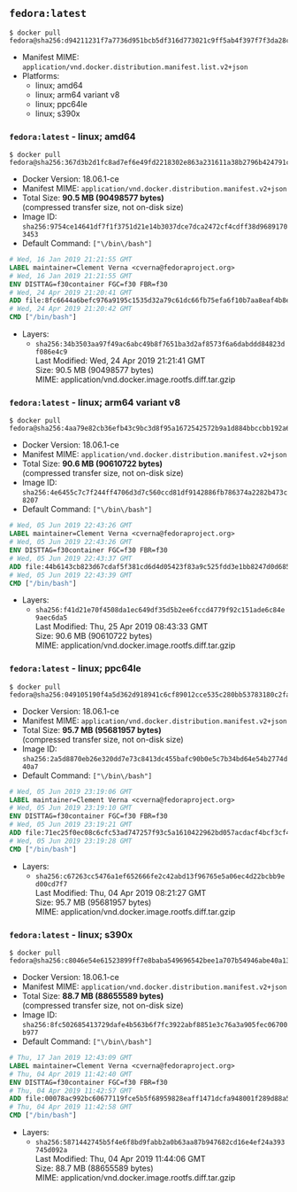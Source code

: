 ## `fedora:latest`

```console
$ docker pull fedora@sha256:d94211231f7a7736d951bcb5df316d773021c9ff5ab4f397f7f3da28c72cc269
```

-	Manifest MIME: `application/vnd.docker.distribution.manifest.list.v2+json`
-	Platforms:
	-	linux; amd64
	-	linux; arm64 variant v8
	-	linux; ppc64le
	-	linux; s390x

### `fedora:latest` - linux; amd64

```console
$ docker pull fedora@sha256:367d3b2d1fc8ad7ef6e49fd2218302e863a231611a38b2796b424791c2a2d38d
```

-	Docker Version: 18.06.1-ce
-	Manifest MIME: `application/vnd.docker.distribution.manifest.v2+json`
-	Total Size: **90.5 MB (90498577 bytes)**  
	(compressed transfer size, not on-disk size)
-	Image ID: `sha256:9754ce14641df7f1f3751d21e14b3037dce7dca2472cf4cdff38d96891703453`
-	Default Command: `["\/bin\/bash"]`

```dockerfile
# Wed, 16 Jan 2019 21:21:55 GMT
LABEL maintainer=Clement Verna <cverna@fedoraproject.org>
# Wed, 16 Jan 2019 21:21:55 GMT
ENV DISTTAG=f30container FGC=f30 FBR=f30
# Wed, 24 Apr 2019 21:20:41 GMT
ADD file:8fc6644a6befc976a9195c1535d32a79c61dc66fb75efa6f10b7aa8eaf4b8eee in / 
# Wed, 24 Apr 2019 21:20:42 GMT
CMD ["/bin/bash"]
```

-	Layers:
	-	`sha256:34b3503aa97f49ac6abc49b8f7651ba3d2af8573f6a6dabddd84823df086e4c9`  
		Last Modified: Wed, 24 Apr 2019 21:21:41 GMT  
		Size: 90.5 MB (90498577 bytes)  
		MIME: application/vnd.docker.image.rootfs.diff.tar.gzip

### `fedora:latest` - linux; arm64 variant v8

```console
$ docker pull fedora@sha256:4aa79e82cb36efb43c9bc3d8f95a1672542572b9a1d884bbccbb192a6bc7e115
```

-	Docker Version: 18.06.1-ce
-	Manifest MIME: `application/vnd.docker.distribution.manifest.v2+json`
-	Total Size: **90.6 MB (90610722 bytes)**  
	(compressed transfer size, not on-disk size)
-	Image ID: `sha256:4e6455c7c7f244ff4706d3d7c560ccd81df9142886fb786374a2282b473c8207`
-	Default Command: `["\/bin\/bash"]`

```dockerfile
# Wed, 05 Jun 2019 22:43:26 GMT
LABEL maintainer=Clement Verna <cverna@fedoraproject.org>
# Wed, 05 Jun 2019 22:43:26 GMT
ENV DISTTAG=f30container FGC=f30 FBR=f30
# Wed, 05 Jun 2019 22:43:37 GMT
ADD file:44b6143cb823d67cdaf5f381cd6d4d05423f83a9c525fdd3e1bb8247d0d68588 in / 
# Wed, 05 Jun 2019 22:43:39 GMT
CMD ["/bin/bash"]
```

-	Layers:
	-	`sha256:f41d21e70f4508da1ec649df35d5b2ee6fccd4779f92c151ade6c84e9aec6da5`  
		Last Modified: Thu, 25 Apr 2019 08:43:33 GMT  
		Size: 90.6 MB (90610722 bytes)  
		MIME: application/vnd.docker.image.rootfs.diff.tar.gzip

### `fedora:latest` - linux; ppc64le

```console
$ docker pull fedora@sha256:049105190f4a5d362d918941c6cf89012cce535c280bb53783180c2fa86fbb64
```

-	Docker Version: 18.06.1-ce
-	Manifest MIME: `application/vnd.docker.distribution.manifest.v2+json`
-	Total Size: **95.7 MB (95681957 bytes)**  
	(compressed transfer size, not on-disk size)
-	Image ID: `sha256:2a5d8870eb26e320dd7e73c8413dc455bafc90b0e5c7b34bd64e54b2774d40a7`
-	Default Command: `["\/bin\/bash"]`

```dockerfile
# Wed, 05 Jun 2019 23:19:06 GMT
LABEL maintainer=Clement Verna <cverna@fedoraproject.org>
# Wed, 05 Jun 2019 23:19:10 GMT
ENV DISTTAG=f30container FGC=f30 FBR=f30
# Wed, 05 Jun 2019 23:19:21 GMT
ADD file:71ec25f0ec08c6cfc53ad747257f93c5a1610422962bd057acdacf4bcf3cf4c1 in / 
# Wed, 05 Jun 2019 23:19:28 GMT
CMD ["/bin/bash"]
```

-	Layers:
	-	`sha256:c67263cc5476a1ef652666fe2c42abd13f96765e5a06ec4d22bcbb9ed00cd7f7`  
		Last Modified: Thu, 04 Apr 2019 08:21:27 GMT  
		Size: 95.7 MB (95681957 bytes)  
		MIME: application/vnd.docker.image.rootfs.diff.tar.gzip

### `fedora:latest` - linux; s390x

```console
$ docker pull fedora@sha256:c8046e54e61523899ff7e8baba549696542bee1a707b54946abe40a13d173e10
```

-	Docker Version: 18.06.1-ce
-	Manifest MIME: `application/vnd.docker.distribution.manifest.v2+json`
-	Total Size: **88.7 MB (88655589 bytes)**  
	(compressed transfer size, not on-disk size)
-	Image ID: `sha256:8fc502685413729dafe4b563b6f7fc3922abf8851e3c76a3a905fec06700b977`
-	Default Command: `["\/bin\/bash"]`

```dockerfile
# Thu, 17 Jan 2019 12:43:09 GMT
LABEL maintainer=Clement Verna <cverna@fedoraproject.org>
# Thu, 04 Apr 2019 11:42:40 GMT
ENV DISTTAG=f30container FGC=f30 FBR=f30
# Thu, 04 Apr 2019 11:42:57 GMT
ADD file:00078ac992bc60677119fce5b5f68959828eaff1471dcfa948001f289d88a507 in / 
# Thu, 04 Apr 2019 11:42:58 GMT
CMD ["/bin/bash"]
```

-	Layers:
	-	`sha256:5871442745b5f4e6f8bd9fabb2a0b63aa87b947682cd16e4ef24a393745d092a`  
		Last Modified: Thu, 04 Apr 2019 11:44:06 GMT  
		Size: 88.7 MB (88655589 bytes)  
		MIME: application/vnd.docker.image.rootfs.diff.tar.gzip

